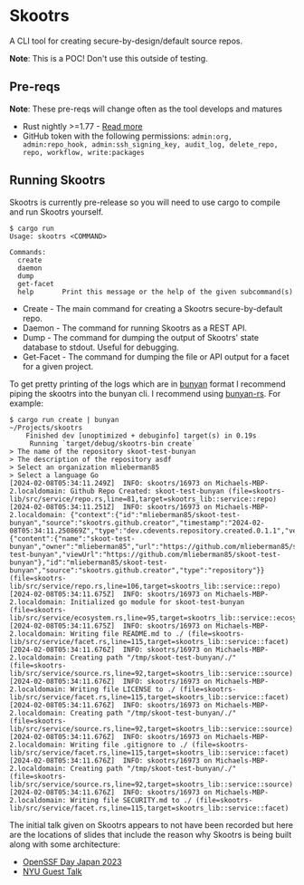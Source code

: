 # Skootrs

A CLI tool for creating secure-by-design/default source repos.

**Note**: This is a POC! Don't use this outside of testing.

## Pre-reqs

**Note**: These pre-reqs will change often as the tool develops and matures
- Rust nightly >=1.77 - [Read more](https://www.rust-lang.org/tools/install)
- GitHub token with the following permissions: `admin:org, admin:repo_hook, admin:ssh_signing_key, audit_log, delete_repo, repo, workflow, write:packages`

## Running Skootrs

Skootrs is currently pre-release so you will need to use cargo to compile and run Skootrs yourself.

```shell
$ cargo run
Usage: skootrs <COMMAND>

Commands:
  create     
  daemon     
  dump       
  get-facet  
  help       Print this message or the help of the given subcommand(s)
```

- Create - The main command for creating a Skootrs secure-by-default repo.
- Daemon - The command for running Skootrs as a REST API.
- Dump - The command for dumping the output of Skootrs' state database to stdout. Useful for debugging.
- Get-Facet - The command for dumping the file or API output for a facet for a given project.

To get pretty printing of the logs which are in [bunyan](https://github.com/trentm/node-bunyan) format I recommend piping the skootrs into the bunyan cli. I recommend using [bunyan-rs](https://github.com/LukeMathWalker/bunyan). For example:

```shell
$ cargo run create | bunyan                                                              ~/Projects/skootrs
    Finished dev [unoptimized + debuginfo] target(s) in 0.19s
     Running `target/debug/skootrs-bin create`
> The name of the repository skoot-test-bunyan
> The description of the repository asdf
> Select an organization mlieberman85
> Select a language Go
[2024-02-08T05:34:11.249Z]  INFO: skootrs/16973 on Michaels-MBP-2.localdomain: Github Repo Created: skoot-test-bunyan (file=skootrs-lib/src/service/repo.rs,line=81,target=skootrs_lib::service::repo)
[2024-02-08T05:34:11.251Z]  INFO: skootrs/16973 on Michaels-MBP-2.localdomain: {"context":{"id":"mlieberman85/skoot-test-bunyan","source":"skootrs.github.creator","timestamp":"2024-02-08T05:34:11.250869Z","type":"dev.cdevents.repository.created.0.1.1","version":"0.3.0"},"subject":{"content":{"name":"skoot-test-bunyan","owner":"mlieberman85","url":"https://github.com/mlieberman85/skoot-test-bunyan","viewUrl":"https://github.com/mlieberman85/skoot-test-bunyan"},"id":"mlieberman85/skoot-test-bunyan","source":"skootrs.github.creator","type":"repository"}} (file=skootrs-lib/src/service/repo.rs,line=106,target=skootrs_lib::service::repo)
[2024-02-08T05:34:11.675Z]  INFO: skootrs/16973 on Michaels-MBP-2.localdomain: Initialized go module for skoot-test-bunyan (file=skootrs-lib/src/service/ecosystem.rs,line=95,target=skootrs_lib::service::ecosystem)
[2024-02-08T05:34:11.675Z]  INFO: skootrs/16973 on Michaels-MBP-2.localdomain: Writing file README.md to ./ (file=skootrs-lib/src/service/facet.rs,line=115,target=skootrs_lib::service::facet)
[2024-02-08T05:34:11.676Z]  INFO: skootrs/16973 on Michaels-MBP-2.localdomain: Creating path "/tmp/skoot-test-bunyan/./" (file=skootrs-lib/src/service/source.rs,line=92,target=skootrs_lib::service::source)
[2024-02-08T05:34:11.676Z]  INFO: skootrs/16973 on Michaels-MBP-2.localdomain: Writing file LICENSE to ./ (file=skootrs-lib/src/service/facet.rs,line=115,target=skootrs_lib::service::facet)
[2024-02-08T05:34:11.676Z]  INFO: skootrs/16973 on Michaels-MBP-2.localdomain: Creating path "/tmp/skoot-test-bunyan/./" (file=skootrs-lib/src/service/source.rs,line=92,target=skootrs_lib::service::source)
[2024-02-08T05:34:11.676Z]  INFO: skootrs/16973 on Michaels-MBP-2.localdomain: Writing file .gitignore to ./ (file=skootrs-lib/src/service/facet.rs,line=115,target=skootrs_lib::service::facet)
[2024-02-08T05:34:11.676Z]  INFO: skootrs/16973 on Michaels-MBP-2.localdomain: Creating path "/tmp/skoot-test-bunyan/./" (file=skootrs-lib/src/service/source.rs,line=92,target=skootrs_lib::service::source)
[2024-02-08T05:34:11.676Z]  INFO: skootrs/16973 on Michaels-MBP-2.localdomain: Writing file SECURITY.md to ./ (file=skootrs-lib/src/service/facet.rs,line=115,target=skootrs_lib::service::facet)
```

The initial talk given on Skootrs appears to not have been recorded but here are the locations of slides that include the reason why Skootrs is being built along with some architecture:

- [OpenSSF Day Japan 2023](https://github.com/mlieberman85/talks/blob/91cf3bef51f7d277a744098863389e362920b4c8/2023-12-04-ossfday/presentation.pdf)
- [NYU Guest Talk](https://github.com/mlieberman85/talks/blob/main/2024-01-30-skootrs/presentation.pdf)